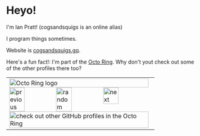 # Heyo!
I'm Ian Pratt! (cogsandsquigs is an online alias)

I program things sometimes.

Website is [cogsandsquigs.gq](https://cogsandsquigs.gq).
<!-- or accessable via the [.github.io domain](https://cogsandsquigs.github.io)-->

Here's a fun fact!: I'm part of the [Octo Ring](https://octo-ring.com). Why don't yout check out some of the other profiles there too?
 <table><tbody><tr><td><a href="https://octo-ring.com/"><img src="https://octo-ring.com/static/img/widget/top.png" width="99%" alt="Octo Ring logo" align="top"></a><br><a href="https://octo-ring.com/p/cogsandsquigs/prev"><img src="https://octo-ring.com/static/img/widget/prev.png" width="33%" alt="previous" align="top" title="previous profile"></a><a href="https://octo-ring.com/p/cogsandsquigs/random"><img src="https://octo-ring.com/static/img/widget/random.png" width="33%" alt="random" align="top" title="random profile"></a><a href="https://octo-ring.com/p/cogsandsquigs/next"><img src="https://octo-ring.com/static/img/widget/next.png" width="33%" alt="next" align="top" title="next profile"></a><br><a href="https://octo-ring.com/"><img src="https://octo-ring.com/static/img/widget/bottom.png" width="99%" alt="check out other GitHub profiles in the Octo Ring" align="top"></a></td></tr></tbody></table> 
